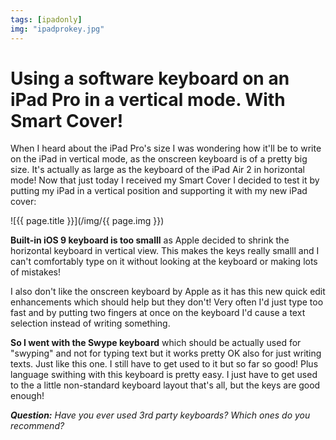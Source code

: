 ```yaml
---
tags: [ipadonly]
img: "ipadprokey.jpg"
---
```


# Using a software keyboard on an iPad Pro in a vertical mode. With Smart Cover!

When I heard about the iPad Pro's size I was wondering how it'll be to write on the iPad in vertical mode, as the onscreen keyboard is of a pretty big size. It's actually as large as the keyboard of the iPad Air 2 in horizontal mode! Now that just today I received my Smart Cover I decided to test it by putting my iPad in a vertical position and supporting it with my new iPad cover:

<!--More-->

![{{ page.title }}](/img/{{ page.img }})

**Built-in iOS 9 keyboard is too smalll** as Apple decided to shrink the horizontal keyboard in vertical view. This makes the keys really smalll and I can't comfortably type on it without looking at the keyboard or making lots of mistakes!

I also don't like the onscreen keyboard by Apple as it has this new quick edit enhancements which should help but they don't! Very often I'd just type too fast and by putting two fingers at once on the keyboard I'd cause a text selection instead of writing something.

**So I went with the Swype keyboard** which should be actually used for "swyping" and not for typing text but it works pretty OK also for just writing texts. Just like this one. I still have to get used to it but so far so good! Plus language swithing with this keyboard is pretty easy. I just have to get used to the a little non-standard keyboard layout that's all, but the keys are good enough!

***Question:*** *Have you ever used 3rd party keyboards? Which ones do you recommend?*

[tp]: http://thepodcast.fm
[i]: http://iMagazine.pl
[d]: http://db.tt/kD7Liux
[e]: /how-i-use-evernote
[p]: /passion
[n]: https://michael.gratis/nozbe
[io]: https://michael.gratis/ipadonly/
[pm]: http://productivemag.com/
[s]: /show
[t]: http://twitter.com/MSliwinski